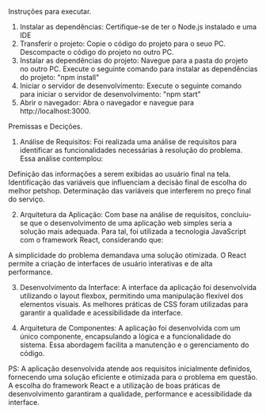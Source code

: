 Instruções para executar.

1. Instalar as dependências: Certifique-se de ter o Node.js instalado e uma IDE
2. Transferir o projeto: Copie o código do projeto para o seuo PC. Descompacte o código do projeto no outro PC.
3. Instalar as dependências do projeto: Navegue para a pasta do projeto no outro PC. Execute o seguinte comando para instalar as dependências do projeto: "npm install"
4. Iniciar o servidor de desenvolvimento: Execute o seguinte comando para iniciar o servidor de desenvolvimento: "npm start"
5. Abrir o navegador: Abra o navegador e navegue para http://localhost:3000.


Premissas e Decições.

1. Análise de Requisitos: Foi realizada uma análise de requisitos para identificar as funcionalidades necessárias à resolução do problema. Essa análise contemplou:

Definição das informações a serem exibidas ao usuário final na tela.
Identificação das variáveis que influenciam a decisão final de escolha do melhor petshop.
Determinação das variáveis que interferem no preço final do serviço.

2. Arquitetura da Aplicação: Com base na análise de requisitos, concluiu-se que o desenvolvimento de uma aplicação web simples seria a solução mais adequada. Para tal, foi utilizada a tecnologia JavaScript com o framework React, considerando que:

A simplicidade do problema demandava uma solução otimizada.
O React permite a criação de interfaces de usuário interativas e de alta performance.

3. Desenvolvimento da Interface: A interface da aplicação foi desenvolvida utilizando o layout flexbox, permitindo uma manipulação flexível dos elementos visuais. As melhores práticas de CSS foram utilizadas para garantir a qualidade e acessibilidade da interface.

4. Arquitetura de Componentes: A aplicação foi desenvolvida com um único componente, encapsulando a lógica e a funcionalidade do sistema. Essa abordagem facilita a manutenção e o gerenciamento do código.

PS: A aplicação desenvolvida atende aos requisitos inicialmente definidos, fornecendo uma solução eficiente e otimizada para o problema em questão. A escolha do framework React e a utilização de boas práticas de desenvolvimento garantiram a qualidade, performance e acessibilidade da interface.
